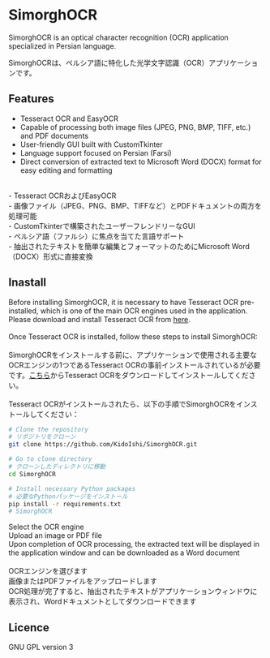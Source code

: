 # SimorghOCR

SimorghOCR is an optical character recognition (OCR) application specialized in Persian language.<br>

SimorghOCRは、ペルシア語に特化した光学文字認識（OCR）アプリケーションです。

## Features
- Tesseract OCR and EasyOCR<br>
- Capable of processing both image files (JPEG, PNG, BMP, TIFF, etc.) and PDF documents<br>
- User-friendly GUI built with CustomTkinter<br>
- Language support focused on Persian (Farsi)<br>
- Direct conversion of extracted text to Microsoft Word (DOCX) format for easy editing and formatting<br>
<br>
- Tesseract OCRおよびEasyOCR<br>
- 画像ファイル（JPEG、PNG、BMP、TIFFなど）とPDFドキュメントの両方を処理可能<br>
- CustomTkinterで構築されたユーザーフレンドリーなGUI<br>
- ペルシア語（ファルシ）に焦点を当てた言語サポート<br>
- 抽出されたテキストを簡単な編集とフォーマットのためにMicrosoft Word（DOCX）形式に直接変換<br>

## Inastall
Before installing SimorghOCR, it is necessary to have Tesseract OCR pre-installed, which is one of the main OCR engines used in the application. Please download and install Tesseract OCR from [here](https://github.com/tesseract-ocr/tesseract).<br>
<br>
Once Tesseract OCR is installed, follow these steps to install SimorghOCR:
<br>
<br>
SimorghOCRをインストールする前に、アプリケーションで使用される主要なOCRエンジンの1つであるTesseract OCRの事前インストールされているが必要です。[こちら](https://github.com/tesseract-ocr/tesseract)からTesseract OCRをダウンロードしてインストールしてください。<br>
<br>
Tesseract OCRがインストールされたら、以下の手順でSimorghOCRをインストールしてください：


```bash
# Clone the repository
# リポジトリをクローン
git clone https://github.com/KidoIshi/SimorghOCR.git

# Go to clone directory
# クローンしたディレクトリに移動
cd SimorghOCR

# Install necessary Python packages
# 必要なPythonパッケージをインストール
pip install -r requirements.txt
# SimorghOCR
```
Select the OCR engine<br>
Upload an image or PDF file<br>
Upon completion of OCR processing, the extracted text will be displayed in the application window and can be downloaded as a Word document<br>
<br>
OCRエンジンを選びます<br>
画像またはPDFファイルをアップロードします<br>
OCR処理が完了すると、抽出されたテキストがアプリケーションウィンドウに表示され、Wordドキュメントとしてダウンロードできます
## Licence
GNU GPL version 3
